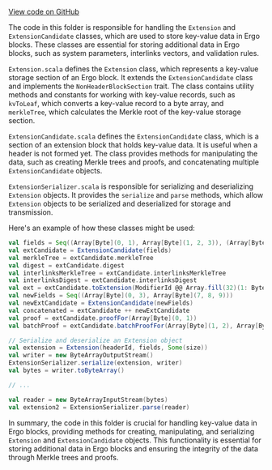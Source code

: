 [View code on GitHub](https://github.com/ergoplatform/ergo/.autodoc/docs/json/src/main/scala/org/ergoplatform/modifiers/history/extension)

The code in this folder is responsible for handling the `Extension` and `ExtensionCandidate` classes, which are used to store key-value data in Ergo blocks. These classes are essential for storing additional data in Ergo blocks, such as system parameters, interlinks vectors, and validation rules.

`Extension.scala` defines the `Extension` class, which represents a key-value storage section of an Ergo block. It extends the `ExtensionCandidate` class and implements the `NonHeaderBlockSection` trait. The class contains utility methods and constants for working with key-value records, such as `kvToLeaf`, which converts a key-value record to a byte array, and `merkleTree`, which calculates the Merkle root of the key-value storage section.

`ExtensionCandidate.scala` defines the `ExtensionCandidate` class, which is a section of an extension block that holds key-value data. It is useful when a header is not formed yet. The class provides methods for manipulating the data, such as creating Merkle trees and proofs, and concatenating multiple `ExtensionCandidate` objects.

`ExtensionSerializer.scala` is responsible for serializing and deserializing `Extension` objects. It provides the `serialize` and `parse` methods, which allow `Extension` objects to be serialized and deserialized for storage and transmission.

Here's an example of how these classes might be used:

```scala
val fields = Seq((Array[Byte](0, 1), Array[Byte](1, 2, 3)), (Array[Byte](0, 2), Array[Byte](4, 5, 6)))
val extCandidate = ExtensionCandidate(fields)
val merkleTree = extCandidate.merkleTree
val digest = extCandidate.digest
val interlinksMerkleTree = extCandidate.interlinksMerkleTree
val interlinksDigest = extCandidate.interlinksDigest
val ext = extCandidate.toExtension(ModifierId @@ Array.fill(32)(1: Byte))
val newFields = Seq((Array[Byte](0, 3), Array[Byte](7, 8, 9)))
val newExtCandidate = ExtensionCandidate(newFields)
val concatenated = extCandidate ++ newExtCandidate
val proof = extCandidate.proofFor(Array[Byte](0, 1))
val batchProof = extCandidate.batchProofFor(Array[Byte](1, 2), Array[Byte](2, 3))

// Serialize and deserialize an Extension object
val extension = Extension(headerId, fields, Some(size))
val writer = new ByteArrayOutputStream()
ExtensionSerializer.serialize(extension, writer)
val bytes = writer.toByteArray()

// ...

val reader = new ByteArrayInputStream(bytes)
val extension2 = ExtensionSerializer.parse(reader)
```

In summary, the code in this folder is crucial for handling key-value data in Ergo blocks, providing methods for creating, manipulating, and serializing `Extension` and `ExtensionCandidate` objects. This functionality is essential for storing additional data in Ergo blocks and ensuring the integrity of the data through Merkle trees and proofs.
